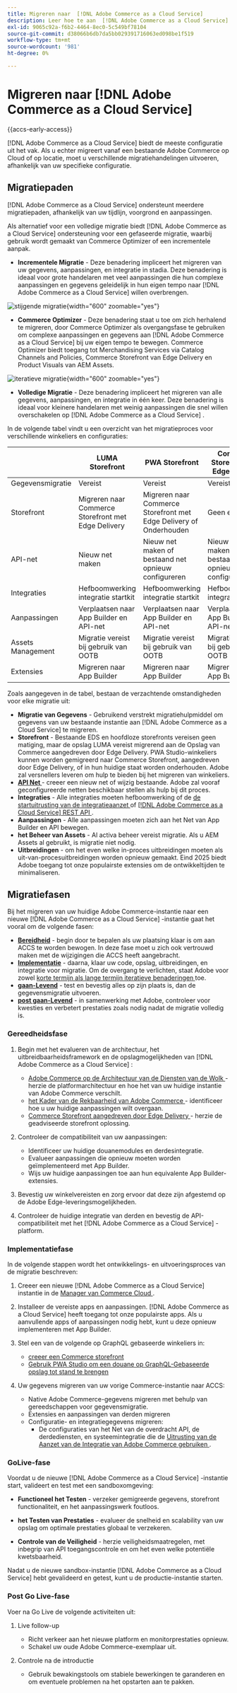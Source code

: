 ```yaml
---
title: Migreren naar  [!DNL Adobe Commerce as a Cloud Service]
description: Leer hoe te aan  [!DNL Adobe Commerce as a Cloud Service] migreren.
exl-id: 9065c92a-f6b2-4464-8ec0-5c549bf78104
source-git-commit: d38066b6db7da5bb029391716063ed098be1f519
workflow-type: tm+mt
source-wordcount: '981'
ht-degree: 0%

---
```


# Migreren naar [!DNL Adobe Commerce as a Cloud Service]

{{accs-early-access}}

[!DNL Adobe Commerce as a Cloud Service] biedt de meeste configuratie uit het vak. Als u echter migreert vanaf een bestaande Adobe Commerce op Cloud of op locatie, moet u verschillende migratiehandelingen uitvoeren, afhankelijk van uw specifieke configuratie.

## Migratiepaden

[!DNL Adobe Commerce as a Cloud Service] ondersteunt meerdere migratiepaden, afhankelijk van uw tijdlijn, voorgrond en aanpassingen.

Als alternatief voor een volledige migratie biedt [!DNL Adobe Commerce as a Cloud Service] ondersteuning voor een gefaseerde migratie, waarbij gebruik wordt gemaakt van Commerce Optimizer of een incrementele aanpak.

* **Incrementele Migratie** - Deze benadering impliceert het migreren van uw gegevens, aanpassingen, en integratie in stadia. Deze benadering is ideaal voor grote handelaren met veel aanpassingen die hun complexe aanpassingen en gegevens geleidelijk in hun eigen tempo naar [!DNL Adobe Commerce as a Cloud Service] willen overbrengen.

![ stijgende migratie ](./assets/incremental.png){width="600" zoomable="yes"}

* **Commerce Optimizer** - Deze benadering staat u toe om zich herhalend te migreren, door Commerce Optimizer als overgangsfase te gebruiken om complexe aanpassingen en gegevens aan [!DNL Adobe Commerce as a Cloud Service] bij uw eigen tempo te bewegen. Commerce Optimizer biedt toegang tot Merchandising Services via Catalog Channels and Policies, Commerce Storefront van Edge Delivery en Product Visuals van AEM Assets.

![ iteratieve migratie ](./assets/optimizer.png){width="600" zoomable="yes"}

* **Volledige Migratie** - Deze benadering impliceert het migreren van alle gegevens, aanpassingen, en integratie in één keer. Deze benadering is ideaal voor kleinere handelaren met weinig aanpassingen die snel willen overschakelen op [!DNL Adobe Commerce as a Cloud Service] .

In de volgende tabel vindt u een overzicht van het migratieproces voor verschillende winkeliers en configuraties:

|                    | LUMA Storefront | PWA Storefront | Commerce Storefront met Edge Delivery | Koploos |
|--------------------|----------------------------------------|----------------------------------------|------------------------------------------------------|----------------------------------------|
| Gegevensmigratie | Vereist | Vereist | Vereist | Vereist |
| Storefront | Migreren naar Commerce Storefront met Edge Delivery | Migreren naar Commerce Storefront met Edge Delivery of Onderhouden | Geen effect | Geen effect |
| API-net | Nieuw net maken | Nieuw net maken of bestaand net opnieuw configureren | Nieuw net maken of bestaand net opnieuw configureren | Nieuw net maken of bestaand net opnieuw configureren |
| Integraties | Hefboomwerking integratie startkit | Hefboomwerking integratie startkit | Hefboomwerking integratie startkit | Hefboomwerking integratie startkit |
| Aanpassingen | Verplaatsen naar App Builder en API-net | Verplaatsen naar App Builder en API-net | Verplaatsen naar App Builder en API-net | Verplaatsen naar App Builder en API-net |
| Assets Management | Migratie vereist bij gebruik van OOTB | Migratie vereist bij gebruik van OOTB | Migratie vereist bij gebruik van OOTB | Migratie vereist bij gebruik van OOTB |
| Extensies | Migreren naar App Builder | Migreren naar App Builder | Migreren naar App Builder | Migreren naar App Builder |

Zoals aangegeven in de tabel, bestaan de verzachtende omstandigheden voor elke migratie uit:

* **Migratie van Gegevens** - Gebruikend verstrekt migratiehulpmiddel om gegevens van uw bestaande instantie aan [!DNL Adobe Commerce as a Cloud Service] te migreren.
* **Storefront** - Bestaande EDS en hoofdloze storefronts vereisen geen matiging, maar de opslag LUMA vereist migrerend aan de Opslag van Commerce aangedreven door Edge Delivery. PWA Studio-winkeliers kunnen worden gemigreerd naar Commerce Storefront, aangedreven door Edge Delivery, of in hun huidige staat worden onderhouden. Adobe zal versnellers leveren om hulp te bieden bij het migreren van winkeliers.
* **[API Net ](https://developer.adobe.com/graphql-mesh-gateway)** - creeer een nieuw net of wijzig bestaande. Adobe zal vooraf geconfigureerde netten beschikbaar stellen als hulp bij dit proces.
* **Integraties** - Alle integraties moeten hefboomwerking of de [ de startuitrusting van de integratieaanzet ](https://developer.adobe.com/commerce/extensibility/starter-kit/integration/) of [[!DNL Adobe Commerce as a Cloud Service]  REST API ](https://developer.adobe.com/commerce/services/reference/cloud-service/core-admin/).
* **Aanpassingen** - Alle aanpassingen moeten zich aan het Net van App Builder en API bewegen.
* **het Beheer van Assets** - Al activa beheer vereist migratie. Als u AEM Assets al gebruikt, is migratie niet nodig.
* **Uitbreidingen** - om het even welke in-proces uitbreidingen moeten als uit-van-procesuitbreidingen worden opnieuw gemaakt. Eind 2025 biedt Adobe toegang tot onze populairste extensies om de ontwikkeltijden te minimaliseren.

## Migratiefasen

Bij het migreren van uw huidige Adobe Commerce-instantie naar een nieuwe [!DNL Adobe Commerce as a Cloud Service] -instantie gaat het vooral om de volgende fasen:

* **[Bereidheid](#readiness-phase)** - begin door te bepalen als uw plaatsing klaar is om aan ACCS te worden bewogen. In deze fase moet u zich ook vertrouwd maken met de wijzigingen die ACCS heeft aangebracht. &#x200B;
* **[Implementatie](#implementation-phase)** - daarna, klaar uw code, opslag, uitbreidingen, en integratie voor migratie. Om de overgang te verlichten, staat Adobe voor zowel [ korte termijn als lange termijn iteratieve benaderingen ](#migration-paths) toe. &#x200B;
* **[gaan-Levend](#go-live-phase)** - test en bevestig alles op zijn plaats is, dan de gegevensmigratie uitvoeren.
* **[post gaan-Levend](#post-go-live-phase)** - in samenwerking met Adobe, controleer voor kwesties en verbetert prestaties zoals nodig nadat de migratie volledig is.

### Gereedheidsfase

1. Begin met het evalueren van de architectuur, het uitbreidbaarheidsframework en de opslagmogelijkheden van [!DNL Adobe Commerce as a Cloud Service] :

   * [ Adobe Commerce op de Architectuur van de Diensten van de Wolk ](./overview.md) - herzie de platformarchitectuur en hoe het van uw huidige instantie van Adobe Commerce verschilt.
   * [ het Kader van de Rekbaarheid van Adobe Commerce ](https://developer.adobe.com/commerce/extensibility/) - identificeer hoe u uw huidige aanpassingen wilt overgaan.
   * [ Commerce Storefront aangedreven door Edge Delivery ](https://experienceleague.adobe.com/developer/commerce/storefront/) - herzie de geadviseerde storefront oplossing.

1. Controleer de compatibiliteit van uw aanpassingen:

   * Identificeer uw huidige douanemodules en derdesintegratie.
   * Evalueer aanpassingen die opnieuw moeten worden geïmplementeerd met App Builder.
   * Wijs uw huidige aanpassingen toe aan hun equivalente App Builder-extensies.

1. Bevestig uw winkelvereisten en zorg ervoor dat deze zijn afgestemd op de Adobe Edge-leveringsmogelijkheden.

1. Controleer de huidige integratie van derden en bevestig de API-compatibiliteit met het [!DNL Adobe Commerce as a Cloud Service] -platform.

### Implementatiefase

In de volgende stappen wordt het ontwikkelings- en uitvoeringsproces van de migratie beschreven:

1. Creeer een nieuwe [!DNL Adobe Commerce as a Cloud Service] instantie in de [ Manager van Commerce Cloud ](./getting-started.md#create-an-instance).

1. Installeer de vereiste apps en aanpassingen. [!DNL Adobe Commerce as a Cloud Service] heeft toegang tot onze populairste apps. Als u aanvullende apps of aanpassingen nodig hebt, kunt u deze opnieuw implementeren met App Builder.

1. Stel een van de volgende op GraphQL gebaseerde winkeliers in:

   * [ creeer een Commerce storefront ](https://experienceleague.adobe.com/developer/commerce/storefront/get-started/)
   * [ Gebruik PWA Studio om een douane op GraphQL-Gebaseerde opslag tot stand te brengen ](https://developer.adobe.com/commerce/pwa-studio/)

1. Uw gegevens migreren van uw vorige Commerce-instantie naar ACCS:

   * Native Adobe Commerce-gegevens migreren met behulp van gereedschappen voor gegevensmigratie.
   * Extensies en aanpassingen van derden migreren
   * Configuratie- en integratiegegevens migreren:
      * De configuraties van het Net van de overdracht API, de derdediensten, en systeemintegratie die de [ Uitrusting van de Aanzet van de Integratie van Adobe Commerce gebruiken ](https://developer.adobe.com/commerce/extensibility/starter-kit/integration/).

### GoLive-fase

Voordat u de nieuwe [!DNL Adobe Commerce as a Cloud Service] -instantie start, valideert en test met een sandboxomgeving:

* **Functioneel het Testen** - verzeker gemigreerde gegevens, storefront functionaliteit, en het aanpassingswerk foutloos.

* **het Testen van Prestaties** - evalueer de snelheid en scalability van uw opslag om optimale prestaties globaal te verzekeren.

* **Controle van de Veiligheid** - herzie veiligheidsmaatregelen, met inbegrip van API toegangscontrole en om het even welke potentiële kwetsbaarheid.

Nadat u de nieuwe sandbox-instantie [!DNL Adobe Commerce as a Cloud Service] hebt gevalideerd en getest, kunt u de productie-instantie starten.

### Post Go Live-fase

Voer na Go Live de volgende activiteiten uit:

1. Live follow-up

   * Richt verkeer aan het nieuwe platform en monitorprestaties opnieuw.
   * Schakel uw oude Adobe Commerce-exemplaar uit.

1. Controle na de introductie

   * Gebruik bewakingstools om stabiele bewerkingen te garanderen en om eventuele problemen na het opstarten aan te pakken.
